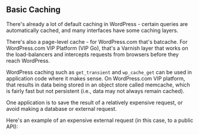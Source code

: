 Basic Caching
-------------

There's already a lot of default caching in WordPress - certain queries are automatically cached, and many interfaces have some caching layers.

There's also a page-level cache - for WordPress.com that's batcache. For WordPress.com VIP Platform (VIP Go), that's a Varnish layer that
works on the load-balancers and intercepts requests from browsers before they reach WordPress.

WordPress caching such as `get_transient` and `wp_cache_get` can be used in application code where it makes sense. On WordPress.com VIP platform,
that results in data being stored in an object store called memcache, which is fairly fast but not persistent (i.e., data may not always remain cached).

One application is to save the result of a relatively expensive request, or avoid making a database or external request.

Here's an example of an expensive external request (in this case, to a public API):

